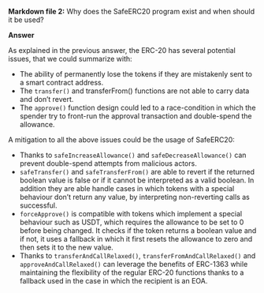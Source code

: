 **Markdown file 2:** Why does the SafeERC20 program exist and when should it be used?

**Answer**
    
As explained in the previous answer, the ERC-20 has several potential issues, that we could summarize with:
    
- The ability of permanently lose the tokens if they are mistakenly sent to a smart contract address.
- The `transfer()` and transferFrom() functions are not able to carry data and don’t revert.
- The `approve()` function design could led to a race-condition in which the spender try to front-run the approval transaction and double-spend the allowance.
    
A mitigation to all the above issues could be the usage of SafeERC20:
    
- Thanks to `safeIncreaseAllowance()` and `safeDecreaseAllowance()` can prevent double-spend attempts from malicious actors.
- `safeTransfer()` and `safeTransferFrom()` are able to revert if the returned boolean value is false or if it cannot be interpreted as a valid boolean. In addition they are able handle cases in which tokens with a special behaviour don’t return any value, by interpreting non-reverting calls as successful.
- `forceApprove()` is compatible with tokens which implement a special behaviour such as USDT, which requires the allowance to be set to 0 before being changed. It checks if the token returns a boolean value and if not, it uses a fallback in which it first resets the allowance to zero and then sets it to the new value.
- Thanks to `transferAndCallRelaxed()`, `transferFromAndCallRelaxed()` and `approveAndCallRelaxed()` can leverage the benefits of ERC-1363 while maintaining the flexibility of the regular ERC-20 functions thanks to a fallback used in the case in which the recipient is an EOA.
